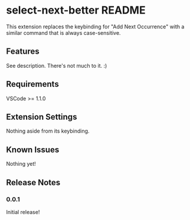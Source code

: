 # select-next-better README

This extension replaces the keybinding for "Add Next Occurrence" with a similar command that is always case-sensitive.

## Features

See description. There's not much to it. :)

## Requirements

VSCode >= 1.1.0

## Extension Settings

Nothing aside from its keybinding.

## Known Issues

Nothing yet!

## Release Notes

### 0.0.1

Initial release!
